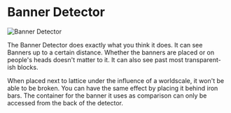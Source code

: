 # Banner Detector

![Banner Detector](block:betterwithaddons:banner_detector@0)

The Banner Detector does exactly what you think it does. It can see Banners up to a certain distance. Whether the banners are placed or on people's heads doesn't matter to it. It can also see past most transparent-ish blocks.

When placed next to lattice under the influence of a worldscale, it won't be able to be broken. You can have the same effect by placing it behind iron bars. The container for the banner it uses as comparison can only be accessed from the back of the detector.